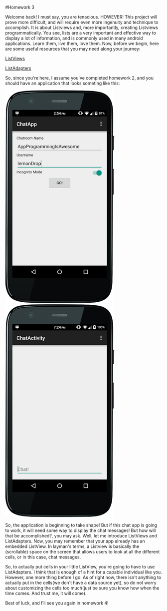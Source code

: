#Homework 3

Welcome back! I must say, you are tenacious. HOWEVER! This project will prove more difficult, and will require even more ingenuity and technique to accomplish. It is about Listviews and, more importantly, creating Listviews programmatically. You see, lists are a very important and effective way to display a lot of information, and is commonly used in many android applications. Learn them, live them, love them. Now, before we begin, here are some useful resources that you may need along your journey:

[ListViews](http://developer.android.com/guide/topics/ui/layout/listview.html)

[ListAdapters](http://developer.android.com/reference/android/widget/ListAdapter.html)

So, since you're here, I assume you've completed homework 2, and you should have an application that looks someting like this:

![MainActivity](Images/chat1.png)
![ChatActivity](Images/chat2.png)

So, the application is beginning to take shape! But if this chat app is going to work, it will need some way to display the chat messages! But how will that be accomplished?, you may ask. Well, let me introduce ListViews and ListAdapters. Now, you may remember that your app already has an embedded ListView. In layman's terms, a Listview is basically the (scrollable) space on the screen that allows users to look at all the different cells, or in this case, chat messages.

So, to actually put cells in your little ListView, you're going to have to use ListAdapters. I think that is enough of a hint for a capable individual like you. However, one more thing before I go: As of right now, there isn't anything to actually put in the cells(we don't have a data source yet), so do not worry about customizing the cells too much(just be sure you know how when the time comes. And trust me, it will come). 


Best of luck, and I'll see you again in homework 4!
